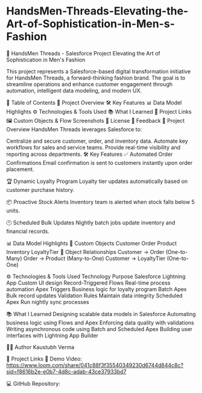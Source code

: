 # HandsMen-Threads-Elevating-the-Art-of-Sophistication-in-Men-s-Fashion

🧵 HandsMen Threads - Salesforce Project Elevating the Art of Sophistication in Men's Fashion

This project represents a Salesforce-based digital transformation initiative for HandsMen Threads, a forward-thinking fashion brand. The goal is to streamline operations and enhance customer engagement through automation, intelligent data modeling, and modern UX.

📂 Table of Contents 🚀 Project Overview 🛠️ Key Features 📊 Data Model Highlights ⚙️ Technologies & Tools Used 📚 What I Learned 🔗 Project Links 🖼️ Custom Objects & Flow Screenshots 📄 License 💬 Feedback 🚀 Project Overview HandsMen Threads leverages Salesforce to:

Centralize and secure customer, order, and inventory data. Automate key workflows for sales and service teams. Provide real-time visibility and reporting across departments. 🛠️ Key Features ✅ Automated Order Confirmations Email confirmation is sent to customers instantly upon order placement.

🏆 Dynamic Loyalty Program Loyalty tier updates automatically based on customer purchase history.

📦 Proactive Stock Alerts Inventory team is alerted when stock falls below 5 units.

🕛 Scheduled Bulk Updates Nightly batch jobs update inventory and financial records.

📊 Data Model Highlights 🔹 Custom Objects Customer Order Product Inventory LoyaltyTier 🔗 Object Relationships Customer → Order (One-to-Many) Order → Product (Many-to-One) Customer → LoyaltyTier (One-to-One)

⚙️ Technologies & Tools Used Technology Purpose Salesforce Lightning App Custom UI design Record-Triggered Flows Real-time process automation Apex Triggers Business logic for loyalty program Batch Apex Bulk record updates Validation Rules Maintain data integrity Scheduled Apex Run nightly sync processes

📚 What I Learned Designing scalable data models in Salesforce Automating business logic using Flows and Apex Enforcing data quality with validations Writing asynchronous code using Batch and Scheduled Apex Building user interfaces with Lightning App Builder

👨‍💻 Author Kaustubh Verma

🔗 Project Links 🎥 Demo Video: https://www.loom.com/share/041c88f3f35540349230d6744d844c8c?sid=f8616b2e-e0b7-4d8c-adab-43ce37933bd7

💻 GitHub Repository:
